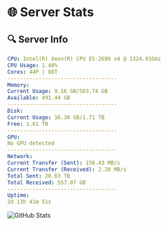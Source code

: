 # 🌐 Server Stats
## 🔍 Server Info
```yaml
CPU: Intel(R) Xeon(R) CPU E5-2699 v4 @ 1324.91GHz
CPU Usage: 1.40%
Cores: 44P | 88T
-----------------------------------
Memory:
Current Usage: 9.16 GB/503.74 GB
Available: 491.44 GB
-----------------------------------
Disk:
Current Usage: 16.30 GB/1.71 TB
Free: 1.61 TB
-----------------------------------
GPU:
No GPU detected
-----------------------------------
Network:
Current Transfer (Sent): 158.43 MB/s
Current Transfer (Received): 2.28 MB/s
Total Sent: 20.63 TB
Total Received: 557.07 GB
-----------------------------------
Uptime:
2d 13h 41m 51s
```
![GitHub Stats](https://img.shields.io/badge/Updated-2025-02-10_12:25:09-blue)